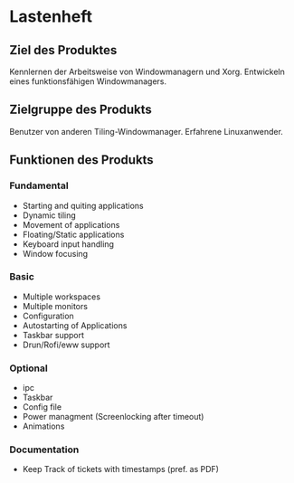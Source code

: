 # Lastenheft

## Ziel des Produktes
Kennlernen der Arbeitsweise von Windowmanagern
und Xorg.
Entwickeln eines funktionsfähigen Windowmanagers.

## Zielgruppe des Produkts
Benutzer von anderen Tiling-Windowmanager.
Erfahrene Linuxanwender.

## Funktionen des Produkts

### Fundamental
* Starting and quiting applications
* Dynamic tiling
* Movement of applications
* Floating/Static applications
* Keyboard input handling
* Window focusing

### Basic
* Multiple workspaces
* Multiple monitors
* Configuration
* Autostarting of Applications
* Taskbar support
* Drun/Rofi/eww support

### Optional
* ipc
* Taskbar
* Config file
* Power managment (Screenlocking after timeout)
* Animations

### Documentation
* Keep Track of tickets with timestamps (pref. as PDF)

